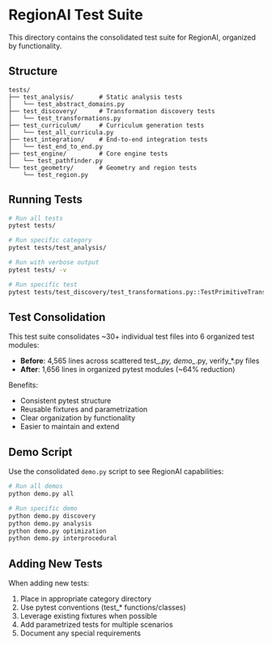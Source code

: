 # RegionAI Test Suite

This directory contains the consolidated test suite for RegionAI, organized by functionality.

## Structure

```
tests/
├── test_analysis/       # Static analysis tests
│   └── test_abstract_domains.py
├── test_discovery/      # Transformation discovery tests
│   └── test_transformations.py
├── test_curriculum/     # Curriculum generation tests
│   └── test_all_curricula.py
├── test_integration/    # End-to-end integration tests
│   └── test_end_to_end.py
├── test_engine/         # Core engine tests
│   └── test_pathfinder.py
└── test_geometry/       # Geometry and region tests
    └── test_region.py
```

## Running Tests

```bash
# Run all tests
pytest tests/

# Run specific category
pytest tests/test_analysis/

# Run with verbose output
pytest tests/ -v

# Run specific test
pytest tests/test_discovery/test_transformations.py::TestPrimitiveTransformations
```

## Test Consolidation

This test suite consolidates ~30+ individual test files into 6 organized test modules:
- **Before**: 4,565 lines across scattered test_*.py, demo_*.py, verify_*.py files
- **After**: 1,656 lines in organized pytest modules (~64% reduction)

Benefits:
- Consistent pytest structure
- Reusable fixtures and parametrization
- Clear organization by functionality
- Easier to maintain and extend

## Demo Script

Use the consolidated `demo.py` script to see RegionAI capabilities:

```bash
# Run all demos
python demo.py all

# Run specific demo
python demo.py discovery
python demo.py analysis
python demo.py optimization
python demo.py interprocedural
```

## Adding New Tests

When adding new tests:
1. Place in appropriate category directory
2. Use pytest conventions (test_* functions/classes)
3. Leverage existing fixtures when possible
4. Add parametrized tests for multiple scenarios
5. Document any special requirements